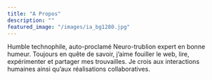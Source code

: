 ```yaml
---
title: "A Propos"
description: ""
featured_image: "/images/ia_bg1280.jpg"
---
```


Humble technophile, auto-proclamé Neuro-trublion expert en bonne humeur. 
Toujours en quête de savoir, j’aime fouiller le web, lire, expérimenter et partager mes trouvailles.
Je crois aux interactions humaines ainsi qu’aux réalisations collaboratives.



 
